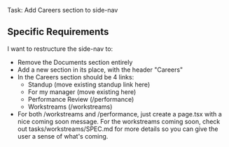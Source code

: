 Task: Add Careers section to side-nav

## Specific Requirements

I want to restructure the side-nav to:

- Remove the Documents section entirely
- Add a new section in its place, with the header "Careers"
- In the Careers section should be 4 links:
  - Standup (move existing standup link here)
  - For my manager (move existing here)
  - Performance Review (/performance)
  - Workstreams (/workstreams)
- For both /workstreams and /performance, just create a page.tsx with a nice coming soon message. For the workstreams coming soon, check out tasks/workstreams/SPEC.md for more details so you can give the user a sense of what's coming.
